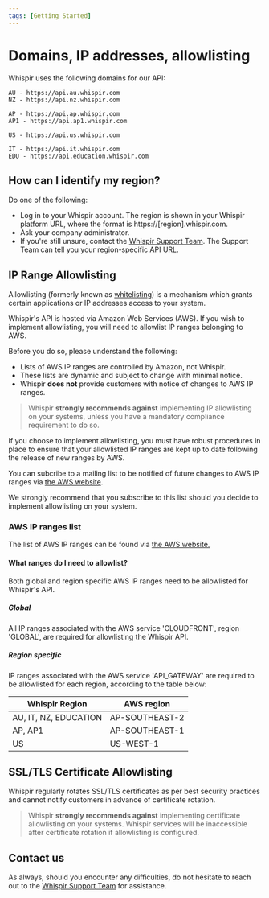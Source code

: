 ```yaml
---
tags: [Getting Started]
---
```


# Domains, IP addresses, allowlisting

Whispir uses the following domains for our API:

```AU/NZ
AU - https://api.au.whispir.com
NZ - https://api.nz.whispir.com
```

```ASIA
AP - https://api.ap.whispir.com
AP1 - https://api.ap1.whispir.com
```

```AMERICAS
US - https://api.us.whispir.com
```

```OTHER
IT - https://api.it.whispir.com
EDU - https://api.education.whispir.com
```

## How can I identify my region?

Do one of the following:

- Log in to your Whispir account. The region is shown in your Whispir platform URL, where the format is https\://[region].whispir.com.
- Ask your company administrator.
- If you're still unsure, contact the [Whispir Support Team](mailto:'support@whispir.com'). The Support Team can tell you your region-specific API URL.

## IP Range Allowlisting

Allowlisting (formerly known as [whitelisting](https://en.wikipedia.org/wiki/Whitelisting)) is a mechanism which grants certain applications or IP addresses access to your system.

Whispir's API is hosted via Amazon Web Services (AWS). If you wish to implement allowlisting, you will need to allowlist IP ranges belonging to AWS.

Before you do so, please understand the following:
- Lists of AWS IP ranges are controlled by Amazon, not Whispir.
- These lists are dynamic and subject to change with minimal notice.
- Whispir **does not** provide customers with notice of changes to AWS IP ranges.

> Whispir **strongly recommends against** implementing IP allowlisting on your systems, unless you have a mandatory compliance requirement to do so.

If you choose to implement allowlisting, you must have robust procedures in place to ensure that your allowlisted IP ranges are kept up to date following the release of new ranges by AWS.

You can subcribe to a mailing list to be notified of future changes to AWS IP ranges via [the AWS website](https://aws.amazon.com/blogs/aws/subscribe-to-aws-public-ip-address-changes-via-amazon-sns/). 

We strongly recommend that you subscribe to this list should you decide to implement allowlisting on your system. 

### AWS IP ranges list

The list of AWS IP ranges can be found via [the AWS website.](https://ip-ranges.amazonaws.com/ip-ranges.json)

#### What ranges do I need to allowlist?

Both global and region specific AWS IP ranges need to be allowlisted for Whispir's API.

##### Global

All IP ranges associated with the AWS service 'CLOUDFRONT', region 'GLOBAL', are required for allowlisting the Whispir API.

##### Region specific

IP ranges associated with the AWS service 'API_GATEWAY' are required to be allowlisted for each region, according to the table below:

Whispir Region | AWS region
---------|----------
 AU, IT, NZ, EDUCATION | AP-SOUTHEAST-2
 AP, AP1 | AP-SOUTHEAST-1
 US |  US-WEST-1

## SSL/TLS Certificate Allowlisting

Whispir regularly rotates SSL/TLS certificates as per best security practices and cannot notify customers in advance of certificate rotation.

<!-- theme: danger -->
> Whispir **strongly recommends against** implementing certificate allowlisting on your systems. Whispir services will be inaccessible after certificate rotation if allowlisting is configured.

## Contact us

As always, should you encounter any difficulties, do not hesitate to reach out to the [Whispir Support Team](mailto:'support@whispir.com') for assistance.